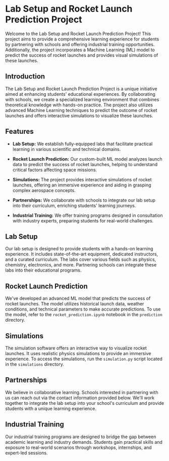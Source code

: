 # Lab Setup and Rocket Launch Prediction Project

Welcome to the Lab Setup and Rocket Launch Prediction Project! This project aims to provide a comprehensive learning experience for students by partnering with schools and offering industrial training opportunities. Additionally, the project incorporates a Machine Learning (ML) model to predict the success of rocket launches and provides visual simulations of these launches.

## Introduction

The Lab Setup and Rocket Launch Prediction Project is a unique initiative aimed at enhancing students' educational experiences. By collaborating with schools, we create a specialized learning environment that combines theoretical knowledge with hands-on practice. The project also utilizes advanced Machine Learning techniques to predict the outcome of rocket launches and offers interactive simulations to visualize these launches.

## Features

- **Lab Setup:** We establish fully-equipped labs that facilitate practical learning in various scientific and technical domains.
  
- **Rocket Launch Prediction:** Our custom-built ML model analyzes launch data to predict the success of rocket launches, helping to understand critical factors affecting space missions.
  
- **Simulations:** The project provides interactive simulations of rocket launches, offering an immersive experience and aiding in grasping complex aerospace concepts.
  
- **Partnerships:** We collaborate with schools to integrate our lab setup into their curriculum, enriching students' learning journeys.
  
- **Industrial Training:** We offer training programs designed in consultation with industry experts, preparing students for real-world challenges.

## Lab Setup

Our lab setup is designed to provide students with a hands-on learning experience. It includes state-of-the-art equipment, dedicated instructors, and a curated curriculum. The labs cover various fields such as physics, chemistry, electronics, and more. Partnering schools can integrate these labs into their educational programs.

## Rocket Launch Prediction

We've developed an advanced ML model that predicts the success of rocket launches. The model utilizes historical launch data, weather conditions, and technical parameters to make accurate predictions. To use the model, refer to the `rocket_prediction.ipynb` notebook in the `prediction` directory.

## Simulations

The simulation software offers an interactive way to visualize rocket launches. It uses realistic physics simulations to provide an immersive experience. To access the simulations, run the `simulation.py` script located in the `simulations` directory.

## Partnerships

We believe in collaborative learning. Schools interested in partnering with us can reach out via the contact information provided below. We'll work together to integrate the lab setup into your school's curriculum and provide students with a unique learning experience.

## Industrial Training

Our industrial training programs are designed to bridge the gap between academic learning and industry demands. Students gain practical skills and exposure to real-world scenarios through workshops, internships, and expert-led sessions.
